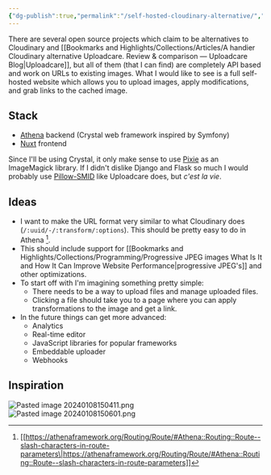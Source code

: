 ```yaml
---
{"dg-publish":true,"permalink":"/self-hosted-cloudinary-alternative/","noteIcon":""}
---
```


There are several open source projects which claim to be alternatives to Cloudinary and [[Bookmarks and Highlights/Collections/Articles/A handier Cloudinary alternative Uploadcare. Review &amp; comparison — Uploadcare Blog\|Uploadcare]], but all of them (that I can find) are completely API based and work on URLs to existing images. What I would like to see is a full self-hosted website which allows you to upload images, apply modifications, and grab links to the cached image.

## Stack
- [Athena](https://athenaframework.org/) backend (Crystal web framework inspired by Symfony)
- [Nuxt](https://nuxt.com/) frontend

Since I'll be using Crystal, it only make sense to use [Pixie](https://github.com/watzon/pixie) as an ImageMagick library. If I didn't dislike Django and Flask so much I would probably use [Pillow-SMID](https://github.com/uploadcare/pillow-simd) like Uploadcare does, but _c'est la vie_.

## Ideas
- I want to make the URL format very similar to what Cloudinary does (`/:uuid/-/:transform/:options`). This should be pretty easy to do in Athena [^1].
- This should include support for [[Bookmarks and Highlights/Collections/Programming/Progressive JPEG images What Is It and How It Can Improve Website Performance\|progressive JPEG's]] and other optimizations.
- To start off with I'm imagining something pretty simple:
	- There needs to be a way to upload files and manage uploaded files.
	- Clicking a file should take you to a page where you can apply transformations to the image and get a link.
- In the future things can get more advanced:
	- Analytics
	- Real-time editor
	- JavaScript libraries for popular frameworks
	- Embeddable uploader
	- Webhooks

## Inspiration

![Pasted image 20240108150411.png](/img/user/attachments/Pasted%20image%2020240108150411.png)
![Pasted image 20240108150601.png](/img/user/attachments/Pasted%20image%2020240108150601.png)

[^1]: [[https://athenaframework.org/Routing/Route/#Athena::Routing::Route--slash-characters-in-route-parameters\|https://athenaframework.org/Routing/Route/#Athena::Routing::Route--slash-characters-in-route-parameters]]